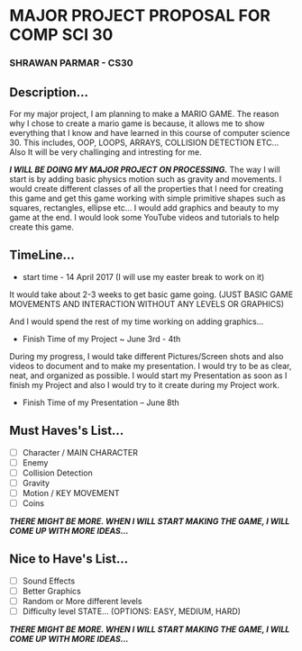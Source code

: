 # MAJOR PROJECT PROPOSAL FOR COMP SCI 30
### SHRAWAN PARMAR - CS30
## Description...

For my major project, I am planning to make a MARIO GAME. The reason why I chose to create a mario game is because, it allows me to show everything that I know and have learned in this course of computer science 30. This includes, OOP, LOOPS, ARRAYS, COLLISION DETECTION ETC... Also It will be very challinging and intresting for me.

***I WILL BE DOING MY MAJOR PROJECT ON PROCESSING.*** The way I will start is by adding basic physics motion such as gravity and movements. I would create different classes of all the properties that I need for creating this game and get this game working with simple primitive shapes such as squares, rectangles, ellipse etc... I would add graphics and beauty to my game at the end. I would look some YouTube videos and tutorials to help create this game.

## TimeLine...
- start time - 14 April 2017 (I will use my easter break to work on it)

It would take about 2-3 weeks to get basic game going. (JUST BASIC GAME MOVEMENTS AND INTERACTION WITHOUT ANY LEVELS OR GRAPHICS)

And I would spend the rest of my time working on adding graphics...
- Finish Time of my Project ~ June 3rd - 4th 

During my progress, I would take different Pictures/Screen shots and also videos to document and to make my presentation.
I would try to be as clear, neat, and organized as possible.
I would start my Presentation as soon as I finish my Project and also I would try to it create during my Project work.

- Finish Time of my Presentation – June 8th


## Must Haves's List...
- [ ] Character / MAIN CHARACTER
- [ ] Enemy 
- [ ] Collision Detection
- [ ] Gravity
- [ ] Motion / KEY MOVEMENT
- [ ] Coins

***THERE MIGHT BE MORE. WHEN I WILL START MAKING THE GAME, I WILL COME UP WITH MORE IDEAS...***

## Nice to Have's List...
- [ ] Sound Effects
- [ ] Better Graphics
- [ ] Random or More different levels
- [ ] Difficulty level STATE... (OPTIONS: EASY, MEDIUM, HARD)

***THERE MIGHT BE MORE. WHEN I WILL START MAKING THE GAME, I WILL COME UP WITH MORE IDEAS...***
